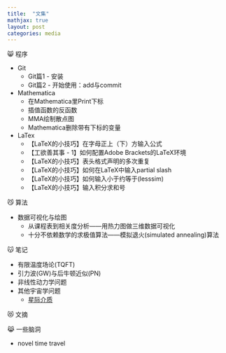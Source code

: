```yaml
---
title:  "文集"
mathjax: true
layout: post
categories: media
---
```


😸 程序
 - Git
     + Git篇1 - 安装
     + Git篇2 - 开始使用：add与commit
 - Mathematica
     + 在Mathematica里Print下标
     + 插值函数的反函数
     + MMA绘制散点图
     + Mathematica删除带有下标的变量
 - LaTex
     + 【LaTeX的小技巧】在字母正上（下）方输入公式
     + 【工欲善其事 - 1】如何配置Adobe Brackets的LaTeX环境
     + 【LaTeX的小技巧】表头格式声明的多次重复
     + 【LaTeX的小技巧】如何在LaTeX中输入partial slash
     + 【LaTeX的小技巧】如何输入小于约等于(lesssim)
     + 【LaTeX的小技巧】输入积分求和号
 
😼 算法
- 数据可视化与绘图
    + 从课程表到相关度分析——用热力图做三维数据可视化
    + 十分不依赖数学的求极值算法——模拟退火(simulated annealing)算法
 
😽 笔记 
 - 有限温度场论(TQFT)
 - 引力波(GW)与后牛顿近似(PN)
 - 非线性动力学问题
 - 其他宇宙学问题
     + [星际介质](https://callofximeng.github.io/interstella_medum/)
 
😻 文摘
 
😹 一些脑洞
 - novel time travel  
